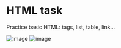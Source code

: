 # HTML task 
Practice basic HTML: tags, list, table, link...

![image](https://user-images.githubusercontent.com/87691625/176614723-6ceb3ef0-051f-4deb-bbbc-b15d461ff820.png)
![image](https://user-images.githubusercontent.com/87691625/176614898-81490510-c3c7-48bb-8eba-7f2626ed41e0.png)

